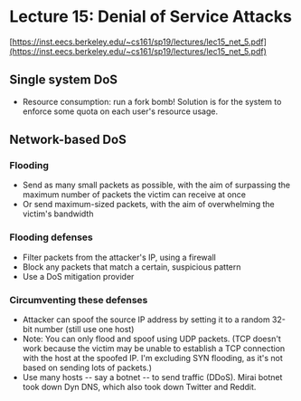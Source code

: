 # Lecture 15: Denial of Service Attacks

[https://inst.eecs.berkeley.edu/~cs161/sp19/lectures/lec15_net_5.pdf](https://inst.eecs.berkeley.edu/~cs161/sp19/lectures/lec15_net_5.pdf)

## Single system DoS
- Resource consumption: run a fork bomb! Solution is for the system to
  enforce some quota on each user's resource usage.

## Network-based DoS

### Flooding
- Send as many small packets as possible, with the aim of surpassing the
  maximum number of packets the victim can receive at once
- Or send maximum-sized packets, with the aim of overwhelming the victim's
  bandwidth

### Flooding defenses
- Filter packets from the attacker's IP, using a firewall
- Block any packets that match a certain, suspicious pattern
- Use a DoS mitigation provider

### Circumventing these defenses
- Attacker can spoof the source IP address by setting it to a random 32-bit
  number (still use one host)
- Note: You can only flood and spoof using UDP packets. (TCP doesn't work because the victim may be unable to establish a TCP connection with the host at the spoofed IP. I'm excluding SYN flooding, as it's not based on sending lots of packets.)
- Use many hosts -- say a botnet -- to send traffic (DDoS). Mirai botnet took down Dyn DNS, which also took down Twitter and Reddit.
